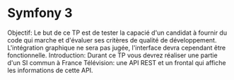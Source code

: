 Symfony 3
========================

Objectif: Le but de ce TP est de tester la capacié d'un candidat à fournir du code qui marche et d'évaluer ses critères de
qualité de développement. L'intégration graphique ne sera pas jugée, l'interface devra cependant être fonctionnelle.
Introduction: Durant ce TP vous devrez réaliser une partie d'un SI commun à France Télévision: une API REST et un
frontal qui affiche les informations de cette API.

